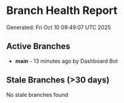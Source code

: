 # Branch Health Report
Generated: Fri Oct 10 09:49:07 UTC 2025

## Active Branches
- **main** - 13 minutes ago by Dashboard Bot

## Stale Branches (>30 days)
No stale branches found
